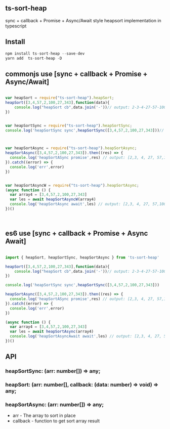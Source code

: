 ## ts-sort-heap

sync + callback + Promise + Async/Await style heapsort implementation in typescript

## Install

```js
npm install ts-sort-heap --save-dev
yarn add  ts-sort-heap -D
```


## commonjs use  [sync + callback + Promise + Async/Await]

```js

var heapSort = require("ts-sort-heap").heapSort;
heapSort([3,4,57,2,100,27,343],function(data){
    console.log("heapSort cb",data.join('-'))// output: 2-3-4-27-57-100-343
})


var heapSortSync = require("ts-sort-heap").heapSortSync;
console.log('heapSortSync sync',heapSortSync([3,4,57,2,100,27,343]))// output: [2,3, 4, 27, 57,100,343]



var heapSortAsync = require("ts-sort-heap").heapSortAsync;
heapSortAsync([3,4,57,2,100,27,343]).then((res) => {
  console.log('heapSortASync promise',res) // output: [2,3, 4, 27, 57,100,343]
}).catch((error) => {
  console.log('err',error)
})


var heapSortAsyncW = require("ts-sort-heap").heapSortAsync;
(async function () {
  var array4 = [3,4,57,2,100,27,343]
  var les = await heapSortAsyncW(array4)
  console.log('heapSortAsync await',les) // output: [2,3, 4, 27, 57,100,343]
})()




```

## es6 use  [sync + callback + Promise + Async Await]

```js 

import { heapSort, heapSortSync, heapSortAsync } from 'ts-sort-heap'

heapSort([3,4,57,2,100,27,343],function(data){
    console.log("heapSort cb",data.join('-'))// output: 2-3-4-27-57-100-343
})

console.log('heapSortSync sync',heapSortSync([3,4,57,2,100,27,343]))

heapSortAsync([3,4,57,2,100,27,343]).then((res) => {
  console.log('heapSortASync promise',res) // output: [2,3, 4, 27, 57,100,343]
}).catch((error) => {
  console.log('err',error)
})

(async function () {
  var array4 = [3,4,57,2,100,27,343]
  var les = await heapSortAsync(array4)
  console.log('heapSortAsyncAwait await',les) // output: [2,3, 4, 27, 57,100,343]
})()


```


## API
### heapSortSync: (arr: number[]) => any;
### heapSort: (arr: number[], callback: (data: number) => void) => any;
### heapSortAsync: (arr: number[]) => any;

- arr - The array to sort in place
- callback - function to get sort array result 